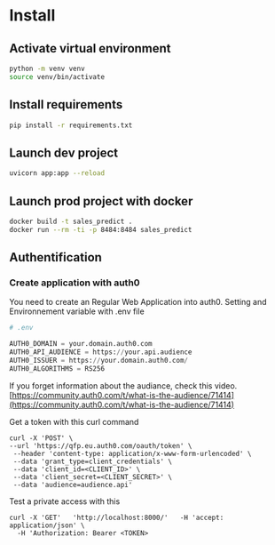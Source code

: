 # Install

## Activate virtual environment

```bash
python -m venv venv
source venv/bin/activate
```

## Install requirements

```bash
pip install -r requirements.txt
```

## Launch dev project

```bash
uvicorn app:app --reload
```

## Launch prod project with docker

```bash
docker build -t sales_predict .
docker run --rm -ti -p 8484:8484 sales_predict
```

## Authentification

### Create application with auth0

You need to create an Regular Web Application into auth0.
Setting and Environnement variable with .env file

```python
# .env

AUTH0_DOMAIN = your.domain.auth0.com
AUTH0_API_AUDIENCE = https://your.api.audience
AUTH0_ISSUER = https://your.domain.auth0.com/
AUTH0_ALGORITHMS = RS256
```

If you forget information about the audiance, check this video.
[https://community.auth0.com/t/what-is-the-audience/71414](https://community.auth0.com/t/what-is-the-audience/71414)

Get a token with this curl command

```curl
curl -X 'POST' \
--url 'https://qfp.eu.auth0.com/oauth/token' \
 --header 'content-type: application/x-www-form-urlencoded' \
 --data 'grant_type=client_credentials' \
 --data 'client_id=<CLIENT_ID>' \
 --data 'client_secret=<CLIENT_SECRET>' \
 --data 'audience=audience.api'
 ```

Test a private access with this

```curl
curl -X 'GET'   'http://localhost:8000/'   -H 'accept: application/json' \
  -H 'Authorization: Bearer <TOKEN>
```
